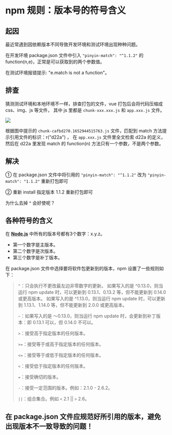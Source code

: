 # npm 规则：版本号的符号含义

## 起因
最近常遇到因依赖版本不同导致开发环境和测试环境出现种种问题。

在开发环境 package.json 文件中引入 `"pinyin-match": "^1.1.2"` 的 function(n,e)，正常是可以获取到的两个参数值。

在测试环境报错提示: "e.match is not a function"。

## 排查
猜测测试环境和本地环境不一样，排查打包的文件，vue 打包后会将代码压缩成 css、img、js 等文件， 其中 js 里都是 `chunk-xxx.xxx.js` 和 `app.xxx.js` 文件。

![](https://wyiyi.github.io/amber/contents/node/chunk-js.png)

根据图中提示的 `chunk-cafbd270.1652944515763.js` 文件，匹配到 match 方法提示引用文件的标识：r("d22a") ，
在 `app.xxx.js` 文件里全文检索 d22a 的定义，然后在 d22a 里发现 match 的 function(n) 方法只有一个参数，不是两个参数。

## 解决
① 在 package.json 文件中将引用的 `"pinyin-match": "^1.1.2"` 改为 `"pinyin-match": "1.1.2"` 重新打包即可

② 重新 install 指定版本 1.1.2 重新打包即可

为什么去掉 ^ 会好使呢？

## 各种符号的含义
在 **[Node.js](http://nodejs.cn/learn/semantic-versioning-using-npm)** 中所有的版本号都有3个数字：x.y.z。
- 第一个数字是主版本。
- 第二个数字是次版本。
- 第三个数字是补丁版本。

在 package.json 文件中选择要将软件包更新到的版本，npm 设置了一些规则如下：

>`^`：只会执行不更改最左边非零数字的更新。 如果写入的是 ^0.13.0，则当运行 npm update 时，可以更新到 0.13.1、0.13.2 等，但不能更新到 0.14.0 或更高版本。 如果写入的是 ^1.13.0，则当运行 npm update 时，可以更新到 1.13.1、1.14.0 等，但不能更新到 2.0.0 或更高版本。
>
>`~`：如果写入的是 〜0.13.0，则当运行 npm update 时，会更新到补丁版本：即 0.13.1 可以，但 0.14.0 不可以。
>
>`>`：接受高于指定版本的任何版本。
>
>`>=`：接受等于或高于指定版本的任何版本。
>
>`<=`：接受等于或低于指定版本的任何版本。
>
>`<`：接受低于指定版本的任何版本。
>
>`=`：接受确切的版本。
>
>`-`：接受一定范围的版本。例如：2.1.0 - 2.6.2。
>
>`||`：组合集合。例如 `<` 2.1 || `>` 2.6。

## 在 package.json 文件应规范好所引用的版本，避免出现版本不一致导致的问题！
